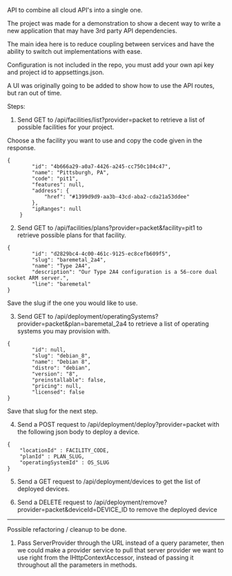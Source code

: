 API to combine all cloud API's into a single one.

The project was made for a demonstration to show a decent way to write a new application that may have 3rd party API dependencies.

The main idea here is to reduce coupling between services and have the ability to switch out implementations with ease.

Configuration is not included in the repo, you must add your own api key and project id to appsettings.json.

A UI was originally going to be added to show how to use the API routes, but ran out of time.

Steps:

1) Send GET to /api/facilities/list?provider=packet to retrieve a list of possible facilities for your project.

Choose a the facility you want to use and copy the code given in the response.

```
{
        "id": "4b666a29-a0a7-4426-a245-cc750c104c47",
        "name": "Pittsburgh, PA",
        "code": "pit1",
        "features": null,
        "address": {
            "href": "#1399d9d9-aa3b-43cd-aba2-cda21a53ddee"
        },
        "ipRanges": null
    }
```

2) Send GET to /api/facilities/plans?provider=packet&facility=pit1 to retrieve possible plans for that facility.

```
{
        "id": "d2829bc4-4c00-461c-9125-ec8cefb609f5",
        "slug": "baremetal_2a4",
        "name": "Type 2A4",
        "description": "Our Type 2A4 configuration is a 56-core dual socket ARM server.",
        "line": "baremetal"
}
```

Save the slug if the one you would like to use.

3) Send GET to /api/deployment/operatingSystems?provider=packet&plan=baremetal_2a4 to retrieve a list of operating systems
you may provision with.

```
{
        "id": null,
        "slug": "debian_8",
        "name": "Debian 8",
        "distro": "debian",
        "version": "8",
        "preinstallable": false,
        "pricing": null,
        "licensed": false
}
```
Save that slug for the next step.

4) Send a POST request to /api/deployment/deploy?provider=packet with the following json body to deploy a device.

```
{
	"locationId" : FACILITY_CODE,
	"planId" : PLAN_SLUG,
	"operatingSystemId" : OS_SLUG
}
```

5) Send a GET request to /api/deployment/devices to get the list of deployed devices.

6) Send a DELETE request to /api/deployment/remove?provider=packet&deviceId=DEVICE_ID to remove the deployed device

----------------

Possible refactoring / cleanup to be done.

1) Pass ServerProvider through the URL instead of a query parameter, then we could make a provider service to pull that server provider
we want to use right from the IHttpContextAccessor, instead of passing it throughout all the parameters in methods.
    






